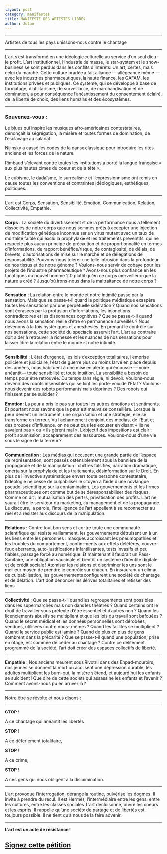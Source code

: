 ```yaml
---
layout: post
category: manifestes
title: MANIFESTE DES ARTISTES LIBRES
author: Jutan
---
```


----

Artistes de tous les pays unissons-nous contre le chantage

----
 
L’art s’est transformé en une idéologie culturelle au service d’un seul dieu : le profit. L’art institutionnel, l’industrie de masse, le star-system et le show-business se sont perdus dans les conflits d’intérêts. Un art, certes, mais celui du marché. Cette culture bradée a fait alliance — allégeance même — avec les industries pharmaceutiques, la haute finance, les GAFAM, les institutions privées et publiques. Ce système, qui se développe à base de formatage, d’utilitarisme, de surveillance, de marchandisation et de domination, a pour conséquence l’anéantissement du consentement éclairé, de la liberté de choix, des liens humains et des écosystèmes.

----

### Souvenez-vous :

Le blues qui inspire les musiques afro-américaines contestataires, dénonçait la ségrégation, la misère et toutes formes de domination, de l’esclavage au salariat.

Nijinsky a cassé les codes de la danse classique pour introduire les rites anciens et les forces de la nature.

Rimbaud s’élevant contre toutes les institutions a porté la langue française « aux plus hautes cimes du coeur et de la tête ».

Le cubisme, le dadaïsme, le surréalisme et l’expressionnisme ont remis en cause toutes les conventions et contraintes idéologiques, esthétiques, politiques.

----
 
L’art est Corps, Sensation, Sensibilité, Emotion, Communication, Relation, Collectivité, Empathie.

----

**Corps** : La société du divertissement et de la performance nous a tellement dissociés de notre corps que nous sommes prêts à accepter une injection de modification génétique inconnue sur un virus mutant avec un taux de mortalité faible qui exclu la prophylaxie et les traitements préventifs, qui ne respecte plus aucun principe de précaution et de proportionnalité en termes d’informations, de rapport bénéfice/risque, de contagiosité, de délais, de brevets, d’autorisations de mise sur le marché et de délégations de responsabilité. Pouvons-nous tolérer une telle intrusion dans la profondeur de nos tissus et de notre génome ? Voulons-nous servir de cobaye pour les projets de l’industrie pharmaceutique ? Avons-nous plus confiance en les fanatiques du nouvel homme 2.0 plutôt qu’en ce corps merveilleux que la nature a créé ? Jusqu’où irons-nous dans la maltraitance de notre corps ?

----

**Sensation** : La relation entre le monde et notre intimité passe par la sensation. Mais que se passe-t-il quand la politique médiatique exaspère toutes les sensations par une perpétuelle sidération ? Quand nos sensations sont écrasées par la profusion d’informations, les injonctions contradictoires et les dissonances cognitives ? Que se passe-t-il quand nous avons la sensation réelle d’être en permanence surveillés ? Nous devenons à la fois hystériques et anesthésiés. En prenant le contrôle sur nos sensations, cette société du spectacle asservit l’art. L’art au contraire doit aider à retrouver la richesse et les nuances de nos sensations pour laisser libre la relation entre le monde et notre intimité.

----

**Sensibilité** : L’état d’urgence, les lois d’exception totalitaires, l’emprise policière et judiciaire, l’état de guerre plus ou moins larvé en place depuis des années, nous habituent à une mise en alerte qui émousse — voire anéantit— toute sensibilité et toute intuition. La sensibilité a besoin de temps pour être retrouvée. Du temps sans règle, ni devoir. Voulons-nous devenir des robots insensibles qui se font les porte-voix de l’Etat ? Voulons-nous devenir des robots performants mais déprimés ? Des robots qui finissent par se suicider ?

 

**Emotion**: La peur a pris le pas sur toutes les autres émotions et sentiments. Et pourtant nous savons que la peur est mauvaise conseillère. Lorsque la peur devient un instrument, une organisation et une stratégie, elle se transforme en terreur. Vu l’acharnement conjoint des médias, de l’Etat et des groupes d’influence, on ne peut plus les excuser en disant « ils ne savaient pas » ou « ils gèrent mal ». L’objectif des impositions est clair : profit soumission,  accaparement des ressources. Voulons-nous d’une vie sous le signe de la terreur ?

---- 

**Communication** : Les médias qui occupent une grande partie de l’espace de représentation, sont passés ostensiblement sous la bannière de la propagande et de la manipulation : chiffres falsifiés, narration dramatique, omerta sur la prophylaxie et les traitements, désinformation sur le Droit. En plus de l’invective systématique envers toute personne contestataire, l’idéologie ne cesse de culpabiliser le citoyen à l’aide d’une novlangue pseudo-scientifique sur la contamination. Les gouvernements et les firmes pharmaceutiques ont comme but de se déresponsabiliser des risques. Comme on dit : mutualisation des pertes, privatisation des profits. L’art ne saurait être le serviteur du marketing, du management et de la propagande. Le discours, la parole, l’intelligence de l’art appellent à se reconnecter au réel et à résister aux discours de la manipulation.

---- 

**Relations** : Contre tout bon sens et contre toute une communauté scientifique qui résiste vaillamment, les gouvernements détruisent un à un les liens entre les personnes : masques accroissant les pneumopathies et les troubles du comportement, confinements aux effets délétères, couvre-feux aberrants, auto-justifications infantilisantes, tests invasifs et peu fiables, passage forcé au numérique. Et maintenant il faudrait un Pass-Sanitaire, une obligation vaccinale et bientôt un système d’identité digitale et de crédit sociale ! Atomiser les relations et discriminer les uns sont le meilleur moyen de prendre le contrôle sur chacun. En instaurant un climat de culpabilisation, les gouvernements configurent une société de chantage et de délation. L’art doit dénoncer les dérives totalitaires et retisser des liens.

---- 

**Collectivité** : Que se passe-t-il quand les regroupements sont possibles dans les supermarchés mais non dans les théâtres ? Quand certains ont le droit de travailler sous prétexte d’être essentiel et d’autres non ? Quand les licenciements abusifs se multiplient et que les lois du travail sont bafouées ? Quand le secret médical et les données personnelles sont dérobées, vendues, utilisées contre nous- mêmes ? Quand les faillites se multiplient ? Quand le service public est laminé ? Quand de plus en plus de gens sombrent dans la précarité ? Que se passe-t-il quand une population, prise en otage, est sommée de céder au chantage ? Contre ce délitement programmé de la société, l’art doit créer des espaces collectifs de liberté.

---- 

**Empathie** : Nos anciens meurent sous Rivotril dans des Ehpad-mouroirs, nos jeunes se donnent la mort ou accusent une dépression durable, les adultes multiplient les burn-out, la misère s’étend, et aujourd’hui les enfants se suicident ! Que dire de cette société qui assassine les enfants et l’avenir ? Comment avons-nous pu en arriver là ?

----

Notre être se révolte et nous disons :

----

**STOP !**

A ce chantage qui anéantit les libertés,

**STOP !**

A ce déferlement totalitaire,

**STOP !**

A ce crime,

**STOP !**

A ces gens qui nous obligent à la discrimination.

----

L’art provoque l’interrogation, dérange la routine, pulvérise les dogmes. Il invite à prendre du recul. Il est Hermès, l’intermédiaire entre les gens, entre les cultures, entre les classes sociales. L’art décloisonne, ouvre les coeurs et les esprits. Il rappelle qu’une société de partage et de libertés est toujours possible. Il ne tient qu’à nous de la faire advenir.

----

**L’art est un acte de résistance !**

## [Signez cette pétition](https://www.leslignesbougent.org/petitions/signez-le-manifeste-des-artistes-libres-3227/)

